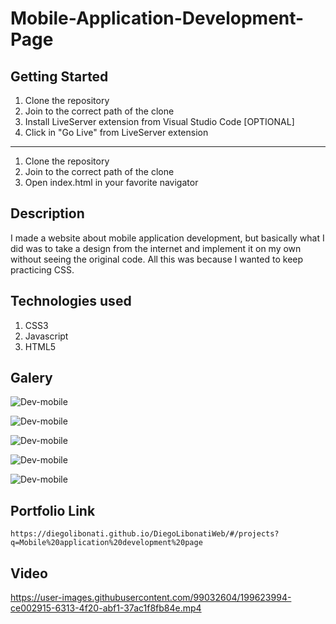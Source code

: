 # Mobile-Application-Development-Page

## Getting Started

1. Clone the repository
2. Join to the correct path of the clone
3. Install LiveServer extension from Visual Studio Code [OPTIONAL]
4. Click in "Go Live" from LiveServer extension

---

1. Clone the repository
2. Join to the correct path of the clone
3. Open index.html in your favorite navigator

## Description

I made a website about mobile application development, but basically what I did was to take a design from the internet and implement it on my own without seeing the original code. All this was because I wanted to keep practicing CSS.

## Technologies used

1. CSS3
2. Javascript
3. HTML5

## Galery

![Dev-mobile](https://raw.githubusercontent.com/DiegoLibonati/DiegoLibonatiWeb/main/data/projects/Css/Imagenes/devmobile-0.jpg)

![Dev-mobile](https://raw.githubusercontent.com/DiegoLibonati/DiegoLibonatiWeb/main/data/projects/Css/Imagenes/devmobile-1.jpg)

![Dev-mobile](https://raw.githubusercontent.com/DiegoLibonati/DiegoLibonatiWeb/main/data/projects/Css/Imagenes/devmobile-2.jpg)

![Dev-mobile](https://raw.githubusercontent.com/DiegoLibonati/DiegoLibonatiWeb/main/data/projects/Css/Imagenes/devmobile-3.jpg)

![Dev-mobile](https://raw.githubusercontent.com/DiegoLibonati/DiegoLibonatiWeb/main/data/projects/Css/Imagenes/devmobile-4.jpg)

## Portfolio Link

`https://diegolibonati.github.io/DiegoLibonatiWeb/#/projects?q=Mobile%20application%20development%20page`

## Video



https://user-images.githubusercontent.com/99032604/199623994-ce002915-6313-4f20-abf1-37ac1f8fb84e.mp4

